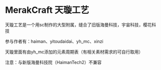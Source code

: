 # MerakCraft 天璇工艺
天璇工艺是一个用sc制作的大型附属，缝合了旧版海曼科技，宇宙科技，樱花科技

参与作者有：haiman、yitoudaidai、yh_mc、xinzi

天璇里面有由yh_mc添加的元素周期表（有相关素材需求的可自行取用）

注意：与新版海曼科技院（HaimanTech2）不兼容
